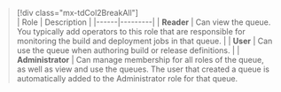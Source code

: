 
> [!div class="mx-tdCol2BreakAll"]  
> |  Role  | Description |
> |------|---------|
> | **Reader** | Can view the queue. You typically add operators to this role that are responsible for monitoring the build and deployment jobs in that queue.  |
> | **User** | Can use the queue when authoring build or release definitions. |
> | **Administrator** | Can manage membership for all roles of the queue, as well as view and use the queues. The user that created a queue is automatically added to the Administrator role for that queue.

